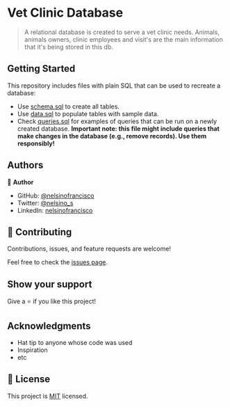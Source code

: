 # Vet Clinic Database

> A relational database is created to serve a vet clinic needs. Animals, animals owners, clinic employees and visit's are the main information that it's being stored in this db. 


## Getting Started

This repository includes files with plain SQL that can be used to recreate a database:

- Use [schema.sql](./schema.sql) to create all tables.
- Use [data.sql](./data.sql) to populate tables with sample data.
- Check [queries.sql](./queries.sql) for examples of queries that can be run on a newly created database. **Important note: this file might include queries that make changes in the database (e.g., remove records). Use them responsibly!**


## Authors

👤 **Author**

- GitHub: [@nelsinofrancisco](https://github.com/nelsinofrancisco)
- Twitter: [@nelsino_s](https://twitter.com/nelsino_s)
- LinkedIn: [nelsinofrancisco](https://www.linkedin.com/in/nelsinofrancisco/)



## 🤝 Contributing

Contributions, issues, and feature requests are welcome!

Feel free to check the [issues page](../../issues/).

## Show your support

Give a ⭐️ if you like this project!

## Acknowledgments

- Hat tip to anyone whose code was used
- Inspiration
- etc

## 📝 License

This project is [MIT](./MIT.md) licensed.
